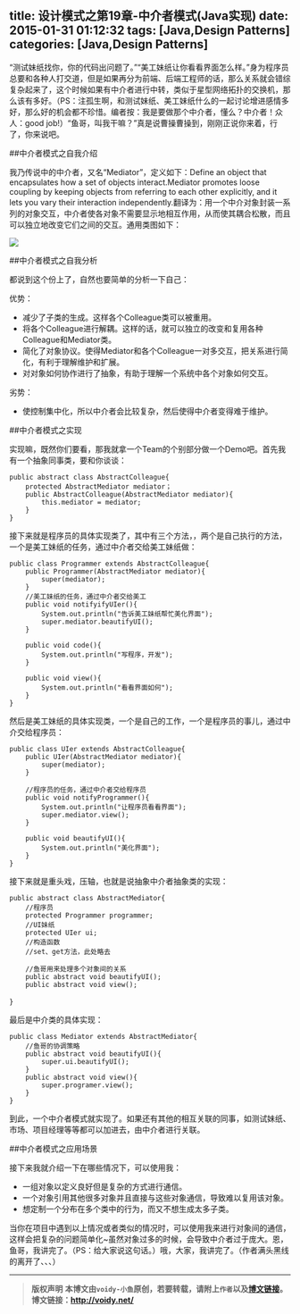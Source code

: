 title: 设计模式之第19章-中介者模式(Java实现)
date: 2015-01-31 01:12:32
tags: [Java,Design Patterns]
categories: [Java,Design Patterns]
---

“测试妹纸找你，你的代码出问题了。”“美工妹纸让你看看界面怎么样。”身为程序员总要和各种人打交道，但是如果再分为前端、后端工程师的话，那么关系就会错综复杂起来了，这个时候如果有中介者进行中转，类似于星型网络拓扑的交换机，那么该有多好。（PS：注孤生啊，和测试妹纸、美工妹纸什么的一起讨论增进感情多好，那么好的机会都不珍惜。编者按：我是要做那个中介者，懂么？中介者！众人：good job!）“鱼哥，叫我干嘛？”真是说曹操曹操到，刚刚正说你来着，行了，你来说吧。

##中介者模式之自我介绍

我乃传说中的中介者，又名“Mediator”，定义如下：Define an object that encapsulates how a set of objects interact.Mediator promotes loose coupling by keeping objects from referring to each other explicitly, and it lets you vary their interaction independently.翻译为：用一个中介对象封装一系列的对象交互，中介者使各对象不需要显示地相互作用，从而使其耦合松散，而且可以独立地改变它们之间的交互。通用类图如下：

![](http://images.cnitblog.com/blog/666211/201501/301227229256825.png)

##中介者模式之自我分析

都说到这个份上了，自然也要简单的分析一下自己：

优势：

* 减少了子类的生成。这样各个Colleague类可以被重用。
* 将各个Colleague进行解耦。这样的话，就可以独立的改变和复用各种Colleague和Mediator类。
* 简化了对象协议。使得Mediator和各个Colleague一对多交互，把关系进行简化，有利于理解维护和扩展。
* 对对象如何协作进行了抽象，有助于理解一个系统中各个对象如何交互。

劣势：

* 使控制集中化，所以中介者会比较复杂，然后使得中介者变得难于维护。

##中介者模式之实现

实现嘛，既然你们要看，那我就拿一个Team的个别部分做一个Demo吧。首先我有一个抽象同事类，要和你谈谈：

	public abstract class AbstractColleague{
	    protected AbstractMediator mediator；
	    public AbstractColleague(AbstractMediator mediator){
	        this.mediator = mediator;
	    }
	}

接下来就是程序员的具体实现类了，其中有三个方法，，两个是自己执行的方法，一个是美工妹纸的任务，通过中介者交给美工妹纸做：

	public class Programmer extends AbstractColleague{
	    public Programmer(AbstractMediator mediator){
	        super(mediator);
	    }
	    //美工妹纸的任务，通过中介者交给美工
	    public void notifyifyUIer(){
	        System.out.println("告诉美工妹纸帮忙美化界面");
	        super.mediator.beautifyUI();
	    }
	
	    public void code(){
	        System.out.println("写程序，开发");
	    }
	
	    public void view(){
	        System.out.println("看看界面如何");
	    }
	}

然后是美工妹纸的具体实现类，一个是自己的工作，一个是程序员的事儿，通过中介交给程序员：

	public class UIer extends AbstractColleague{
	    public UIer(AbstractMediator mediator){
	        super(mediator);
	    }
	
	    //程序员的任务，通过中介者交给程序员
	    public void notifyProgrammer(){
	        System.out.println("让程序员看看界面");
	        super.mediator.view();
	    }
	
	    public void beautifyUI(){
	        System.out.println("美化界面");
	    }
	}

接下来就是重头戏，压轴，也就是说抽象中介者抽象类的实现：

	public abstract class AbstractMediator{
	    //程序员
	    protected Programmer programmer;
	    //UI妹纸
	    protected UIer ui;
	    //构造函数
	    //set、get方法，此处略去
	
	    //鱼哥用来处理多个对象间的关系
	    public abstract void beautifyUI();
	    public abstract void view();
	
	}　

最后是中介类的具体实现：

	public class Mediator extends AbstractMediator{
	    //鱼哥的协调策略
	    public abstract void beautifyUI(){
	        super.ui.beautifyUI();
	    }
	    public abstract void view(){
	        super.programer.view();
	    }
	}

到此，一个中介者模式就实现了。如果还有其他的相互关联的同事，如测试妹纸、市场、项目经理等等都可以加进去，由中介者进行关联。

##中介者模式之应用场景

接下来我就介绍一下在哪些情况下，可以使用我：

* 一组对象以定义良好但是复杂的方式进行通信。
* 一个对象引用其他很多对象并且直接与这些对象通信，导致难以复用该对象。
* 想定制一个分布在多个类中的行为，而又不想生成太多子类。

当你在项目中遇到以上情况或者类似的情况时，可以使用我来进行对象间的通信，这样会把复杂的问题简单化~虽然对象过多的时候，会导致中介者过于庞大。恩，鱼哥，我讲完了。（PS：给大家说这句话。）哦，大家，我讲完了。（作者满头黑线的离开了、、、）

---
> **版权声明**
> **本博文由`voidy-小鱼`原创，若要转载，请附上`作者`以及[博文链接](http://voidy.net)。**
> **博文链接：<http://voidy.net/>**